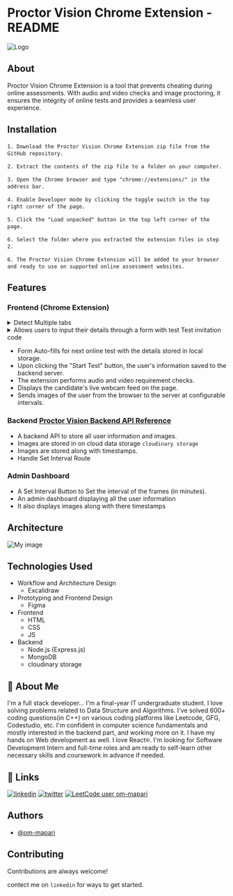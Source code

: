 
#  Proctor Vision Chrome Extension - README

![Logo](https://res.cloudinary.com/dt9ckenyh/image/upload/v1678423049/my-images/icon3_zkbhum.png)



## About

Proctor Vision Chrome Extension is a tool that prevents cheating during online assessments. With audio and video checks and image proctoring, it ensures the integrity of online tests and provides a seamless user experience.


    
## Installation

```
1. Download the Proctor Vision Chrome Extension zip file from the GitHub repository.
```
```
2. Extract the contents of the zip file to a folder on your computer.
```
```
3. Open the Chrome browser and type "chrome://extensions/" in the address bar.
```
```
4. Enable Developer mode by clicking the toggle switch in the top right corner of the page.
```
```
5. Click the "Load unpacked" button in the top left corner of the page.
```
```
6. Select the folder where you extracted the extension files in step 2.
```
```
6. The Proctor Vision Chrome Extension will be added to your browser and ready to use on supported online assessment websites.
```


## Features

### Frontend (Chrome Extension)
<details>
<summary> Detect Multiple tabs</summary>

![Logo](https://github.com/om-mapari/proctor-vision-extension/blob/master/gifs%20images/multitabs.gif)
</details>
<details>
<summary> Allows users to input their details through a form with test Test invitation code</summary>

![Logo](https://github.com/om-mapari/proctor-vision-extension/blob/master/gifs%20images/login.gif)
</details>

- Form Auto-fills for next online test with the details stored in local storage.
- Upon clicking the "Start Test" button, the user's information saved to the backend server.
- The extension performs audio and video requirement checks.
- Displays the candidate's live webcam feed on the page.
- Sends images of the user from the browser to the server at configurable intervals.

### Backend [Proctor Vision Backend API Reference](https://github.com/om-mapari/proctor-vision-backend)
- A backend API to store all user information and images.
- Images are stored in on cloud data storage `cloudinary storage`
- Images are stored along with timestamps.
- Handle Set Interval Route


### Admin Dashboard
- A Set Interval Button to Set the interval of the frames (in minutes).
- An admin dashboard displaying all the user information 
- It also displays images along with there timestamps

## Architecture
![My image](https://res.cloudinary.com/dt9ckenyh/image/upload/v1678415195/my-images/Proctor_Vision_qkmqap.png)


## Technologies Used
- Workflow and Architecture Design
    * Excalidraw
- Prototyping and Frontend Design
    * Figma
- Frontend
    * HTML
    * CSS
    * JS
- Backend
    * Node.js (Express.js)
    * MongoDB
    * cloudinary storage

## 🚀 About Me
I'm a full stack developer...
I'm a final-year IT undergraduate student. I love solving problems related to Data Structure and Algorithms. I've solved 600+ coding questions(in C++) on various coding platforms like Leetcode, GFG, Codestudio, etc. I'm confident in computer science fundamentals and mostly interested in the backend part, and working more on it. I have my hands on Web development as well. I love React🔯. I'm looking for Software Development Intern and full-time roles and am ready to self-learn other necessary skills and coursework in advance if needed.

## 🔗 Links

[![linkedin](https://img.shields.io/badge/linkedin-0A66C2?style=for-the-badge&logo=linkedin&logoColor=white)](https://www.linkedin.com/in/om-mapari/)
[![twitter](https://img.shields.io/badge/twitter-1DA1F2?style=for-the-badge&logo=twitter&logoColor=white)](https://twitter.com/coder_om)
[![LeetCode user om-mapari](https://img.shields.io/badge/dynamic/json?style=flat-square&labelColor=black&color=%23ffa116&label=Leetcode%20Solved&query=solved&url=https%3A%2F%2Fleetcode-badge.vercel.app%2Fapi%2Fusers%2Fom-mapari&logo=leetcode&logoColor=yellow)](https://leetcode.com/om-mapari/)
## Authors

- [@om-mapari](https://www.github.com/om-mapari)


## Contributing

Contributions are always welcome!

contect me on `linkedin` for ways to get started.

